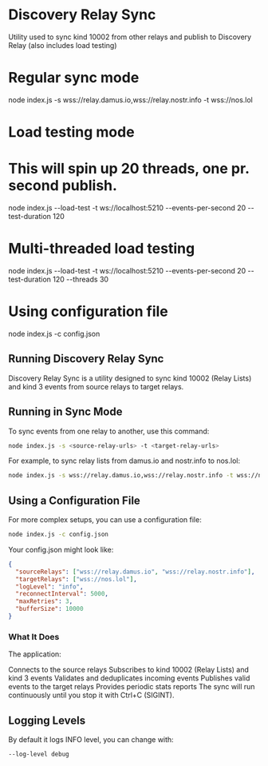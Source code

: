 # Discovery Relay Sync
Utility used to sync kind 10002 from other relays and publish to Discovery Relay (also includes load testing)

# Regular sync mode
node index.js -s wss://relay.damus.io,wss://relay.nostr.info -t wss://nos.lol

# Load testing mode
# This will spin up 20 threads, one pr. second publish.
node index.js --load-test -t ws://localhost:5210 --events-per-second 20 --test-duration 120

# Multi-threaded load testing
node index.js --load-test -t ws://localhost:5210 --events-per-second 20 --test-duration 120 --threads 30

# Using configuration file
node index.js -c config.json

## Running Discovery Relay Sync

Discovery Relay Sync is a utility designed to sync kind 10002 (Relay Lists) and kind 3 events from source relays to target relays.

## Running in Sync Mode
To sync events from one relay to another, use this command:
```bash
node index.js -s <source-relay-urls> -t <target-relay-urls>
```

For example, to sync relay lists from damus.io and nostr.info to nos.lol:
```bash
node index.js -s wss://relay.damus.io,wss://relay.nostr.info -t wss://nos.lol
```

## Using a Configuration File
For more complex setups, you can use a configuration file:
```bash
node index.js -c config.json
```

Your config.json might look like:
```json
{
  "sourceRelays": ["wss://relay.damus.io", "wss://relay.nostr.info"],
  "targetRelays": ["wss://nos.lol"],
  "logLevel": "info",
  "reconnectInterval": 5000,
  "maxRetries": 3,
  "bufferSize": 10000
}
```

### What It Does

The application:

Connects to the source relays
Subscribes to kind 10002 (Relay Lists) and kind 3 events
Validates and deduplicates incoming events
Publishes valid events to the target relays
Provides periodic stats reports
The sync will run continuously until you stop it with Ctrl+C (SIGINT).


## Logging Levels

By default it logs INFO level, you can change with:

```bash
--log-level debug
```